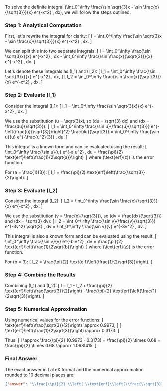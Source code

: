 To solve the definite integral \(\int_0^\infty \frac{\sin \sqrt{3}x - \sin \frac{x}{\sqrt{3}}}{x} e^{-x^2} \, dx\), we will follow the steps outlined.

### Step 1: Analytical Computation

First, let's rewrite the integral for clarity:
\[ I = \int_0^\infty \frac{\sin \sqrt{3}x - \sin \frac{x}{\sqrt{3}}}{x} e^{-x^2} \, dx. \]

We can split this into two separate integrals:
\[ I = \int_0^\infty \frac{\sin \sqrt{3}x}{x} e^{-x^2} \, dx - \int_0^\infty \frac{\sin \frac{x}{\sqrt{3}}}{x} e^{-x^2} \, dx. \]

Let's denote these integrals as \(I_1\) and \(I_2\):
\[ I_1 = \int_0^\infty \frac{\sin \sqrt{3}x}{x} e^{-x^2} \, dx, \]
\[ I_2 = \int_0^\infty \frac{\sin \frac{x}{\sqrt{3}}}{x} e^{-x^2} \, dx. \]

### Step 2: Evaluate \(I_1\)

Consider the integral \(I_1\):
\[ I_1 = \int_0^\infty \frac{\sin \sqrt{3}x}{x} e^{-x^2} \, dx. \]

We use the substitution \(u = \sqrt{3}x\), so \(du = \sqrt{3} dx\) and \(dx = \frac{du}{\sqrt{3}}\):
\[ I_1 = \int_0^\infty \frac{\sin u}{\frac{u}{\sqrt{3}}} e^{-\left(\frac{u}{\sqrt{3}}\right)^2} \frac{du}{\sqrt{3}} = \int_0^\infty \frac{\sin u}{u} e^{-\frac{u^2}{3}} \, du. \]

This integral is a known form and can be evaluated using the result:
\[ \int_0^\infty \frac{\sin u}{u} e^{-a u^2} \, du = \frac{\pi}{2} \text{erf}\left(\frac{1}{2\sqrt{a}}\right), \]
where \(\text{erf}(z)\) is the error function.

For \(a = \frac{1}{3}\):
\[ I_1 = \frac{\pi}{2} \text{erf}\left(\frac{\sqrt{3}}{2}\right). \]

### Step 3: Evaluate \(I_2\)

Consider the integral \(I_2\):
\[ I_2 = \int_0^\infty \frac{\sin \frac{x}{\sqrt{3}}}{x} e^{-x^2} \, dx. \]

We use the substitution \(v = \frac{x}{\sqrt{3}}\), so \(dv = \frac{dx}{\sqrt{3}}\) and \(dx = \sqrt{3} dv\):
\[ I_2 = \int_0^\infty \frac{\sin v}{\frac{v}{\sqrt{3}}} e^{-3v^2} \sqrt{3} \, dv = \int_0^\infty \frac{\sin v}{v} e^{-3v^2} \, dv. \]

This integral is also a known form and can be evaluated using the result:
\[ \int_0^\infty \frac{\sin v}{v} e^{-b v^2} \, dv = \frac{\pi}{2} \text{erf}\left(\frac{1}{2\sqrt{b}}\right), \]
where \(\text{erf}(z)\) is the error function.

For \(b = 3\):
\[ I_2 = \frac{\pi}{2} \text{erf}\left(\frac{1}{2\sqrt{3}}\right). \]

### Step 4: Combine the Results

Combining \(I_1\) and \(I_2\):
\[ I = I_1 - I_2 = \frac{\pi}{2} \text{erf}\left(\frac{\sqrt{3}}{2}\right) - \frac{\pi}{2} \text{erf}\left(\frac{1}{2\sqrt{3}}\right). \]

### Step 5: Numerical Approximation

Using numerical values for the error functions:
\[ \text{erf}\left(\frac{\sqrt{3}}{2}\right) \approx 0.9973, \]
\[ \text{erf}\left(\frac{1}{2\sqrt{3}}\right) \approx 0.3173. \]

Thus:
\[ I \approx \frac{\pi}{2} (0.9973 - 0.3173) = \frac{\pi}{2} \times 0.68 = \frac{\pi}{2} \times 0.68 \approx 1.0681415. \]

### Final Answer

The exact answer in LaTeX format and the numerical approximation rounded to 10 decimal places are:
```json
{"answer": "\\frac{\\pi}{2} \\left( \\text{erf}\\left(\\frac{\\sqrt{3}}{2}\\right) - \\text{erf}\\left(\\frac{1}{2\\sqrt{3}}\\right) \\right)", "numerical_answer": "1.0681415000"}
```